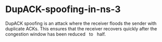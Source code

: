 # DupACK-spoofing-in-ns-3
DupACK spoofing is an attack where the receiver floods the sender with duplicate ACKs. This ensures that the receiver recovers quickly after the congestion window has been reduced ​ ​ to ​ ​ half.
